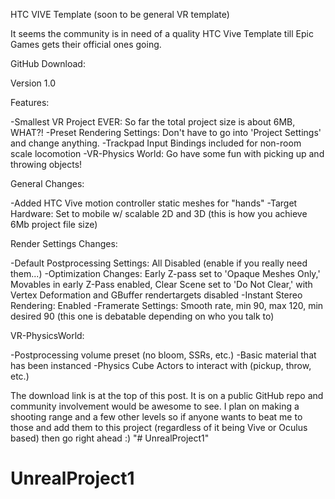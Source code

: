 HTC VIVE Template (soon to be general VR template)

It seems the community is in need of a quality HTC Vive Template till Epic Games gets their official ones going.


GitHub Download: 

Version 1.0

Features:

-Smallest VR Project EVER: So far the total project size is about 6MB, WHAT?!
-Preset Rendering Settings: Don't have to go into 'Project Settings' and change anything.
-Trackpad Input Bindings included for non-room scale locomotion
-VR-Physics World: Go have some fun with picking up and throwing objects!


General Changes:

-Added HTC Vive motion controller static meshes for "hands"
-Target Hardware: Set to mobile w/ scalable 2D and 3D (this is how you achieve 6Mb project file size)

Render Settings Changes:

-Default Postprocessing Settings: All Disabled (enable if you really need them...)
-Optimization Changes: Early Z-pass set to 'Opaque Meshes Only,' Movables in early Z-Pass enabled, Clear Scene set to 'Do Not Clear,' with Vertex Deformation and GBuffer rendertargets disabled
-Instant Stereo Rendering: Enabled
-Framerate Settings: Smooth rate, min 90, max 120, min desired 90 (this one is debatable depending on who you talk to)

VR-PhysicsWorld:

-Postprocessing volume preset (no bloom, SSRs, etc.)
-Basic material that has been instanced
-Physics Cube Actors to interact with (pickup, throw, etc.)


The download link is at the top of this post. It is on a public GitHub repo and community involvement would be awesome to see. I plan on making a shooting range and a few other levels so if anyone wants to beat me to those and add them to this project (regardless of it being Vive or Oculus based) then go right ahead :)
"# UnrealProject1" 
# UnrealProject1
